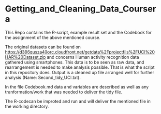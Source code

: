 # Getting_and_Cleaning_Data_Coursera

This Repo contains the R-script, example result set and the Codebook for the assignment of the above mentioned course.

The original datasets can be found on https://d396qusza40orc.cloudfront.net/getdata%2Fprojectfils%2FUCI%20HAR%20Dataset.zip and concerns Human activity recognition data gathered using smartphones.
This data is to be seen as raw data, and rearrangement is needed to make analysis possible. That is what the script in this repository does. 
Output is a cleaned up file arranged well for further analysis (Name: Second_tidy_UCI.txt).

In the file Codebook.md data and variables are described as well as any tranformation/work that was needed to deliver the tidy file.

The R-codecan be improted and run and will deliver the mentioned file in the working directory.

